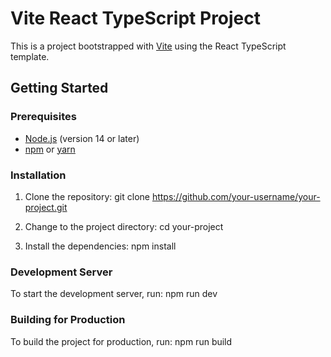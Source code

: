 # Vite React TypeScript Project

This is a project bootstrapped with [Vite](https://vitejs.dev/) using the React TypeScript template.

## Getting Started

### Prerequisites

- [Node.js](https://nodejs.org/en/) (version 14 or later)
- [npm](https://www.npmjs.com/) or [yarn](https://yarnpkg.com/)

### Installation

1. Clone the repository:
   git clone https://github.com/your-username/your-project.git

2. Change to the project directory:
   cd your-project

3. Install the dependencies:
   npm install

### Development Server

To start the development server, run:
npm run dev

### Building for Production

To build the project for production, run:
npm run build
